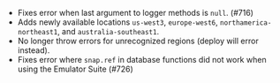 - Fixes error when last argument to logger methods is `null`. (#716)
- Adds newly available locations `us-west3`, `europe-west6`, `northamerica-northeast1`, and `australia-southeast1`.
- No longer throw errors for unrecognized regions (deploy will error instead).
- Fixes error where `snap.ref` in database functions did not work when using the Emulator Suite (#726)
